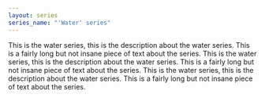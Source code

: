 ```yaml
---
layout: series
series_name: "'Water' series"
---
```

This is the water series, this is the description about the water series. This is a fairly long but not insane piece of text about the series. This is the water series, this is the description about the water series. This is a fairly long but not insane piece of text about the series. This is the water series, this is the description about the water series. This is a fairly long but not insane piece of text about the series.